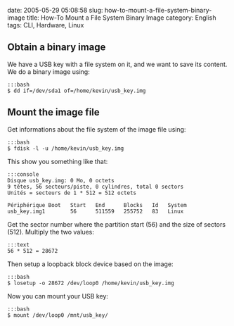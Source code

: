 date: 2005-05-29 05:08:58
slug: how-to-mount-a-file-system-binary-image
title: How-To Mount a File System Binary Image
category: English
tags: CLI, Hardware, Linux

## Obtain a binary image

We have a USB key with a file system on it, and we want to save its content. We do a binary image using:

    :::bash
    $ dd if=/dev/sda1 of=/home/kevin/usb_key.img

## Mount the image file

Get informations about the file system of the image file using:

    :::bash
    $ fdisk -l -u /home/kevin/usb_key.img

This show you something like that:

    :::console
    Disque usb_key.img: 0 Mo, 0 octets
    9 têtes, 56 secteurs/piste, 0 cylindres, total 0 sectors
    Unités = secteurs de 1 * 512 = 512 octets

    Périphérique Boot   Start   End      Blocks   Id   System
    usb_key.img1        56      511559   255752   83   Linux

Get the sector number where the partition start (56) and the size of sectors (512). Multiply the two values:

    :::text
    56 * 512 = 28672

Then setup a loopback block device based on the image:

    :::bash
    $ losetup -o 28672 /dev/loop0 /home/kevin/usb_key.img

Now you can mount your USB key:

    :::bash
    $ mount /dev/loop0 /mnt/usb_key/

